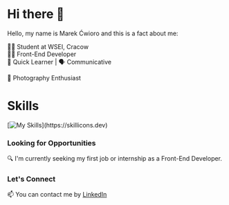 # Hi there 👋
Hello, my name is Marek Ćwioro and this is a fact about me:

👨‍🎓 Student at WSEI, Cracow  
👨‍💻 Front-End Developer  
🌱 Quick Learner | 🗣️ Communicative

📸 Photography Enthusiast

# Skills
[![My Skills](https://skillicons.dev/icons?i=js,html,css,figma,cs,git,github,)](https://skillicons.dev)

### Looking for Opportunities
🔍 I'm currently seeking my first job or internship as a Front-End Developer.

### Let's Connect
📫 You can contact me by [LinkedIn](https://www.linkedin.com/in/marek-%C4%87wioro-3a26b822b/)
